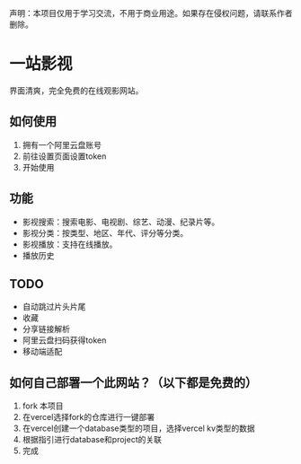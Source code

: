 声明：本项目仅用于学习交流，不用于商业用途。如果存在侵权问题，请联系作者删除。

# 一站影视

界面清爽，完全免费的在线观影网站。

## 如何使用
1. 拥有一个阿里云盘账号
2. 前往设置页面设置token
3. 开始使用

## 功能

- 影视搜索：搜索电影、电视剧、综艺、动漫、纪录片等。
- 影视分类：按类型、地区、年代、评分等分类。
- 影视播放：支持在线播放。
- 播放历史

## TODO

- 自动跳过片头片尾 
- 收藏 
- 分享链接解析 
- 阿里云盘扫码获得token 
- 移动端适配

## 如何自己部署一个此网站？（以下都是免费的）

  1. fork 本项目
  2. 在vercel选择fork的仓库进行一键部署
  3. 在vercel创建一个database类型的项目，选择vercel kv类型的数据
  4. 根据指引进行database和project的关联
  5. 完成
